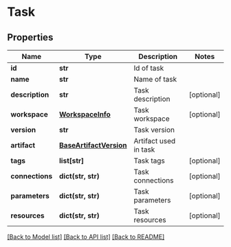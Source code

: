 # Task

## Properties
Name | Type | Description | Notes
------------ | ------------- | ------------- | -------------
**id** | **str** | Id of task | 
**name** | **str** | Name of task | 
**description** | **str** | Task description | [optional] 
**workspace** | [**WorkspaceInfo**](WorkspaceInfo.md) | Task workspace | [optional] 
**version** | **str** | Task version | 
**artifact** | [**BaseArtifactVersion**](BaseArtifactVersion.md) | Artifact used in task | 
**tags** | **list[str]** | Task tags | [optional] 
**connections** | **dict(str, str)** | Task connections | [optional] 
**parameters** | **dict(str, str)** | Task parameters | [optional] 
**resources** | **dict(str, str)** | Task resources | [optional] 

[[Back to Model list]](../README.md#documentation-for-models) [[Back to API list]](../README.md#documentation-for-api-endpoints) [[Back to README]](../README.md)


